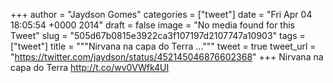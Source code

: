 
+++
author = "Jaydson Gomes"
categories = ["tweet"]
date = "Fri Apr 04 18:05:54 +0000 2014"
draft = false
image = "No media found for this Tweet"
slug = "505d67b0815e3922ca3f107197d2107747a10903"
tags = ["tweet"]
title = """Nirvana na capa do Terra ..."""
tweet = true
tweet_url = "https://twitter.com/jaydson/status/452145046876602368"
+++
Nirvana na capa do Terra http://t.co/wv0VWfk4UI
